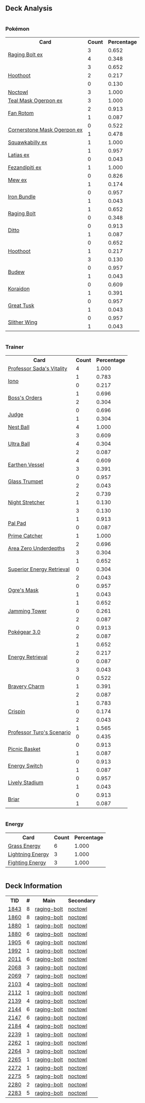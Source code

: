 
## Deck Analysis

<div style="display: flex; flex-wrap: wrap;">
<div style="flex: 1; margin-right: 10px;">
<h3>Pokémon</h3><table><tr><th>Card</th><th>Count</th><th>Percentage</th></tr><tr><td rowspan='2'><a href='https://limitlesstcg.com/cards/TEF/123'>Raging Bolt ex</a></td><td>3</td><td>0.652</td></tr><tr><td>4</td><td>0.348</td></tr><tr><td rowspan='3'><a href='https://limitlesstcg.com/cards/SCR/114'>Hoothoot</a></td><td>3</td><td>0.652</td></tr><tr><td>2</td><td>0.217</td></tr><tr><td>0</td><td>0.130</td></tr><tr><td rowspan='1'><a href='https://limitlesstcg.com/cards/SCR/115'>Noctowl</a></td><td>3</td><td>1.000</td></tr><tr><td rowspan='1'><a href='https://limitlesstcg.com/cards/TWM/25'>Teal Mask Ogerpon ex</a></td><td>3</td><td>1.000</td></tr><tr><td rowspan='2'><a href='https://limitlesstcg.com/cards/SCR/118'>Fan Rotom</a></td><td>2</td><td>0.913</td></tr><tr><td>1</td><td>0.087</td></tr><tr><td rowspan='2'><a href='https://limitlesstcg.com/cards/TWM/112'>Cornerstone Mask Ogerpon ex</a></td><td>0</td><td>0.522</td></tr><tr><td>1</td><td>0.478</td></tr><tr><td rowspan='1'><a href='https://limitlesstcg.com/cards/PAL/169'>Squawkabilly ex</a></td><td>1</td><td>1.000</td></tr><tr><td rowspan='2'><a href='https://limitlesstcg.com/cards/SSP/76'>Latias ex</a></td><td>1</td><td>0.957</td></tr><tr><td>0</td><td>0.043</td></tr><tr><td rowspan='1'><a href='https://limitlesstcg.com/cards/SFA/38'>Fezandipiti ex</a></td><td>1</td><td>1.000</td></tr><tr><td rowspan='2'><a href='https://limitlesstcg.com/cards/MEW/151'>Mew ex</a></td><td>0</td><td>0.826</td></tr><tr><td>1</td><td>0.174</td></tr><tr><td rowspan='2'><a href='https://limitlesstcg.com/cards/PAR/56'>Iron Bundle</a></td><td>0</td><td>0.957</td></tr><tr><td>1</td><td>0.043</td></tr><tr><td rowspan='2'><a href='https://limitlesstcg.com/cards/SCR/111'>Raging Bolt</a></td><td>1</td><td>0.652</td></tr><tr><td>0</td><td>0.348</td></tr><tr><td rowspan='2'><a href='https://limitlesstcg.com/cards/MEW/132'>Ditto</a></td><td>0</td><td>0.913</td></tr><tr><td>1</td><td>0.087</td></tr><tr><td rowspan='3'><a href='https://limitlesstcg.com/cards/PRE/77'>Hoothoot</a></td><td>0</td><td>0.652</td></tr><tr><td>1</td><td>0.217</td></tr><tr><td>3</td><td>0.130</td></tr><tr><td rowspan='2'><a href='https://limitlesstcg.com/cards/PRE/4'>Budew</a></td><td>0</td><td>0.957</td></tr><tr><td>1</td><td>0.043</td></tr><tr><td rowspan='2'><a href='https://limitlesstcg.com/cards/SSP/116'>Koraidon</a></td><td>0</td><td>0.609</td></tr><tr><td>1</td><td>0.391</td></tr><tr><td rowspan='2'><a href='https://limitlesstcg.com/cards/TEF/97'>Great Tusk</a></td><td>0</td><td>0.957</td></tr><tr><td>1</td><td>0.043</td></tr><tr><td rowspan='2'><a href='https://limitlesstcg.com/cards/PAR/107'>Slither Wing</a></td><td>0</td><td>0.957</td></tr><tr><td>1</td><td>0.043</td></tr></table>
</div><div style='flex: 1; margin-right: 10px;'><h3>Trainer</h3><table><tr><th>Card</th><th>Count</th><th>Percentage</th></tr><tr><td rowspan='1'><a href='https://limitlesstcg.com/cards/PAR/170'>Professor Sada's Vitality</a></td><td>4</td><td>1.000</td></tr><tr><td rowspan='2'><a href='https://limitlesstcg.com/cards/PAL/185'>Iono</a></td><td>1</td><td>0.783</td></tr><tr><td>0</td><td>0.217</td></tr><tr><td rowspan='2'><a href='https://limitlesstcg.com/cards/PAL/172'>Boss's Orders</a></td><td>1</td><td>0.696</td></tr><tr><td>2</td><td>0.304</td></tr><tr><td rowspan='2'><a href='https://limitlesstcg.com/cards/SVI/176'>Judge</a></td><td>0</td><td>0.696</td></tr><tr><td>1</td><td>0.304</td></tr><tr><td rowspan='1'><a href='https://limitlesstcg.com/cards/SVI/181'>Nest Ball</a></td><td>4</td><td>1.000</td></tr><tr><td rowspan='3'><a href='https://limitlesstcg.com/cards/SVI/196'>Ultra Ball</a></td><td>3</td><td>0.609</td></tr><tr><td>4</td><td>0.304</td></tr><tr><td>2</td><td>0.087</td></tr><tr><td rowspan='2'><a href='https://limitlesstcg.com/cards/PAR/163'>Earthen Vessel</a></td><td>4</td><td>0.609</td></tr><tr><td>3</td><td>0.391</td></tr><tr><td rowspan='2'><a href='https://limitlesstcg.com/cards/SCR/135'>Glass Trumpet</a></td><td>0</td><td>0.957</td></tr><tr><td>2</td><td>0.043</td></tr><tr><td rowspan='3'><a href='https://limitlesstcg.com/cards/SFA/61'>Night Stretcher</a></td><td>2</td><td>0.739</td></tr><tr><td>1</td><td>0.130</td></tr><tr><td>3</td><td>0.130</td></tr><tr><td rowspan='2'><a href='https://limitlesstcg.com/cards/SVI/182'>Pal Pad</a></td><td>1</td><td>0.913</td></tr><tr><td>0</td><td>0.087</td></tr><tr><td rowspan='1'><a href='https://limitlesstcg.com/cards/TEF/157'>Prime Catcher</a></td><td>1</td><td>1.000</td></tr><tr><td rowspan='2'><a href='https://limitlesstcg.com/cards/SCR/131'>Area Zero Underdepths</a></td><td>2</td><td>0.696</td></tr><tr><td>3</td><td>0.304</td></tr><tr><td rowspan='3'><a href='https://limitlesstcg.com/cards/PAL/189'>Superior Energy Retrieval</a></td><td>1</td><td>0.652</td></tr><tr><td>0</td><td>0.304</td></tr><tr><td>2</td><td>0.043</td></tr><tr><td rowspan='2'><a href='https://limitlesstcg.com/cards/TWM/159'>Ogre's Mask</a></td><td>0</td><td>0.957</td></tr><tr><td>1</td><td>0.043</td></tr><tr><td rowspan='3'><a href='https://limitlesstcg.com/cards/TWM/153'>Jamming Tower</a></td><td>1</td><td>0.652</td></tr><tr><td>0</td><td>0.261</td></tr><tr><td>2</td><td>0.087</td></tr><tr><td rowspan='2'><a href='https://limitlesstcg.com/cards/SVI/186'>Pokégear 3.0</a></td><td>0</td><td>0.913</td></tr><tr><td>2</td><td>0.087</td></tr><tr><td rowspan='4'><a href='https://limitlesstcg.com/cards/SVI/171'>Energy Retrieval</a></td><td>1</td><td>0.652</td></tr><tr><td>2</td><td>0.217</td></tr><tr><td>0</td><td>0.087</td></tr><tr><td>3</td><td>0.043</td></tr><tr><td rowspan='3'><a href='https://limitlesstcg.com/cards/PAL/173'>Bravery Charm</a></td><td>0</td><td>0.522</td></tr><tr><td>1</td><td>0.391</td></tr><tr><td>2</td><td>0.087</td></tr><tr><td rowspan='3'><a href='https://limitlesstcg.com/cards/SCR/133'>Crispin</a></td><td>1</td><td>0.783</td></tr><tr><td>0</td><td>0.174</td></tr><tr><td>2</td><td>0.043</td></tr><tr><td rowspan='2'><a href='https://limitlesstcg.com/cards/PAR/171'>Professor Turo's Scenario</a></td><td>1</td><td>0.565</td></tr><tr><td>0</td><td>0.435</td></tr><tr><td rowspan='2'><a href='https://limitlesstcg.com/cards/SVI/184'>Picnic Basket</a></td><td>0</td><td>0.913</td></tr><tr><td>1</td><td>0.087</td></tr><tr><td rowspan='2'><a href='https://limitlesstcg.com/cards/SVI/173'>Energy Switch</a></td><td>0</td><td>0.913</td></tr><tr><td>1</td><td>0.087</td></tr><tr><td rowspan='2'><a href='https://limitlesstcg.com/cards/SSP/180'>Lively Stadium</a></td><td>0</td><td>0.957</td></tr><tr><td>1</td><td>0.043</td></tr><tr><td rowspan='2'><a href='https://limitlesstcg.com/cards/SCR/132'>Briar</a></td><td>0</td><td>0.913</td></tr><tr><td>1</td><td>0.087</td></tr></table>
</div><div style='flex: 1; margin-right: 10px;'><h3>Energy</h3><table><tr><th>Card</th><th>Count</th><th>Percentage</th></tr><tr><td rowspan='1'><a href='https://limitlesstcg.com/cards/SVE/9'>Grass Energy</a></td><td>6</td><td>1.000</td></tr><tr><td rowspan='1'><a href='https://limitlesstcg.com/cards/SVE/12'>Lightning Energy</a></td><td>3</td><td>1.000</td></tr><tr><td rowspan='1'><a href='https://limitlesstcg.com/cards/SVE/14'>Fighting Energy</a></td><td>3</td><td>1.000</td></tr></table>
</div></div>

## Deck Information

<table>
<tr><th>TID</th><th>#</th><th>Main</th><th>Secondary</th></tr>
<tr><td><a href='https://limitlesstcg.com/tournaments/jp/1843'>1843</a></td><td>8</td><td><a href='https://limitlesstcg.com/decks/list/jp/27398'>raging-bolt</a></td><td><a href='https://limitlesstcg.com/decks/list/jp/27398'>noctowl</a></td></tr><tr><td><a href='https://limitlesstcg.com/tournaments/jp/1860'>1860</a></td><td>8</td><td><a href='https://limitlesstcg.com/decks/list/jp/27658'>raging-bolt</a></td><td><a href='https://limitlesstcg.com/decks/list/jp/27658'>noctowl</a></td></tr><tr><td><a href='https://limitlesstcg.com/tournaments/jp/1880'>1880</a></td><td>1</td><td><a href='https://limitlesstcg.com/decks/list/jp/27931'>raging-bolt</a></td><td><a href='https://limitlesstcg.com/decks/list/jp/27931'>noctowl</a></td></tr><tr><td><a href='https://limitlesstcg.com/tournaments/jp/1880'>1880</a></td><td>6</td><td><a href='https://limitlesstcg.com/decks/list/jp/27936'>raging-bolt</a></td><td><a href='https://limitlesstcg.com/decks/list/jp/27936'>noctowl</a></td></tr><tr><td><a href='https://limitlesstcg.com/tournaments/jp/1905'>1905</a></td><td>6</td><td><a href='https://limitlesstcg.com/decks/list/jp/28314'>raging-bolt</a></td><td><a href='https://limitlesstcg.com/decks/list/jp/28314'>noctowl</a></td></tr><tr><td><a href='https://limitlesstcg.com/tournaments/jp/1992'>1992</a></td><td>1</td><td><a href='https://limitlesstcg.com/decks/list/jp/29689'>raging-bolt</a></td><td><a href='https://limitlesstcg.com/decks/list/jp/29689'>noctowl</a></td></tr><tr><td><a href='https://limitlesstcg.com/tournaments/jp/2011'>2011</a></td><td>6</td><td><a href='https://limitlesstcg.com/decks/list/jp/29996'>raging-bolt</a></td><td><a href='https://limitlesstcg.com/decks/list/jp/29996'>noctowl</a></td></tr><tr><td><a href='https://limitlesstcg.com/tournaments/jp/2068'>2068</a></td><td>3</td><td><a href='https://limitlesstcg.com/decks/list/jp/30897'>raging-bolt</a></td><td><a href='https://limitlesstcg.com/decks/list/jp/30897'>noctowl</a></td></tr><tr><td><a href='https://limitlesstcg.com/tournaments/jp/2069'>2069</a></td><td>7</td><td><a href='https://limitlesstcg.com/decks/list/jp/30916'>raging-bolt</a></td><td><a href='https://limitlesstcg.com/decks/list/jp/30916'>noctowl</a></td></tr><tr><td><a href='https://limitlesstcg.com/tournaments/jp/2103'>2103</a></td><td>4</td><td><a href='https://limitlesstcg.com/decks/list/jp/31430'>raging-bolt</a></td><td><a href='https://limitlesstcg.com/decks/list/jp/31430'>noctowl</a></td></tr><tr><td><a href='https://limitlesstcg.com/tournaments/jp/2112'>2112</a></td><td>1</td><td><a href='https://limitlesstcg.com/decks/list/jp/31571'>raging-bolt</a></td><td><a href='https://limitlesstcg.com/decks/list/jp/31571'>noctowl</a></td></tr><tr><td><a href='https://limitlesstcg.com/tournaments/jp/2139'>2139</a></td><td>4</td><td><a href='https://limitlesstcg.com/decks/list/jp/32004'>raging-bolt</a></td><td><a href='https://limitlesstcg.com/decks/list/jp/32004'>noctowl</a></td></tr><tr><td><a href='https://limitlesstcg.com/tournaments/jp/2144'>2144</a></td><td>6</td><td><a href='https://limitlesstcg.com/decks/list/jp/32083'>raging-bolt</a></td><td><a href='https://limitlesstcg.com/decks/list/jp/32083'>noctowl</a></td></tr><tr><td><a href='https://limitlesstcg.com/tournaments/jp/2147'>2147</a></td><td>6</td><td><a href='https://limitlesstcg.com/decks/list/jp/32131'>raging-bolt</a></td><td><a href='https://limitlesstcg.com/decks/list/jp/32131'>noctowl</a></td></tr><tr><td><a href='https://limitlesstcg.com/tournaments/jp/2184'>2184</a></td><td>4</td><td><a href='https://limitlesstcg.com/decks/list/jp/32691'>raging-bolt</a></td><td><a href='https://limitlesstcg.com/decks/list/jp/32691'>noctowl</a></td></tr><tr><td><a href='https://limitlesstcg.com/tournaments/jp/2239'>2239</a></td><td>1</td><td><a href='https://limitlesstcg.com/decks/list/jp/33555'>raging-bolt</a></td><td><a href='https://limitlesstcg.com/decks/list/jp/33555'>noctowl</a></td></tr><tr><td><a href='https://limitlesstcg.com/tournaments/jp/2262'>2262</a></td><td>1</td><td><a href='https://limitlesstcg.com/decks/list/jp/33887'>raging-bolt</a></td><td><a href='https://limitlesstcg.com/decks/list/jp/33887'>noctowl</a></td></tr><tr><td><a href='https://limitlesstcg.com/tournaments/jp/2264'>2264</a></td><td>3</td><td><a href='https://limitlesstcg.com/decks/list/jp/33913'>raging-bolt</a></td><td><a href='https://limitlesstcg.com/decks/list/jp/33913'>noctowl</a></td></tr><tr><td><a href='https://limitlesstcg.com/tournaments/jp/2265'>2265</a></td><td>1</td><td><a href='https://limitlesstcg.com/decks/list/jp/33927'>raging-bolt</a></td><td><a href='https://limitlesstcg.com/decks/list/jp/33927'>noctowl</a></td></tr><tr><td><a href='https://limitlesstcg.com/tournaments/jp/2272'>2272</a></td><td>1</td><td><a href='https://limitlesstcg.com/decks/list/jp/34036'>raging-bolt</a></td><td><a href='https://limitlesstcg.com/decks/list/jp/34036'>noctowl</a></td></tr><tr><td><a href='https://limitlesstcg.com/tournaments/jp/2275'>2275</a></td><td>5</td><td><a href='https://limitlesstcg.com/decks/list/jp/34088'>raging-bolt</a></td><td><a href='https://limitlesstcg.com/decks/list/jp/34088'>noctowl</a></td></tr><tr><td><a href='https://limitlesstcg.com/tournaments/jp/2280'>2280</a></td><td>2</td><td><a href='https://limitlesstcg.com/decks/list/jp/34164'>raging-bolt</a></td><td><a href='https://limitlesstcg.com/decks/list/jp/34164'>noctowl</a></td></tr><tr><td><a href='https://limitlesstcg.com/tournaments/jp/2283'>2283</a></td><td>5</td><td><a href='https://limitlesstcg.com/decks/list/jp/34213'>raging-bolt</a></td><td><a href='https://limitlesstcg.com/decks/list/jp/34213'>noctowl</a></td></tr></table>
